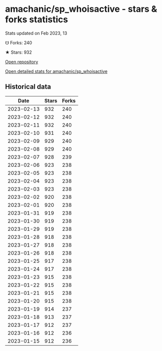 # amachanic/sp_whoisactive - stars & forks statistics

Stats updated on Feb 2023, 13

☋ Forks: 240

★ Stars: 932

[Open repository](https://github.com/amachanic/sp_whoisactive)

[Open detailed stats for amachanic/sp_whoisactive](https://reviewgithub.com/rep/amachanic/sp_whoisactive)

## Historical data
| Date | Stars | Forks |
|------|-------|-------|
| 2023-02-13 | 932 | 240 | 
| 2023-02-12 | 932 | 240 | 
| 2023-02-11 | 932 | 240 | 
| 2023-02-10 | 931 | 240 | 
| 2023-02-09 | 929 | 240 | 
| 2023-02-08 | 929 | 240 | 
| 2023-02-07 | 928 | 239 | 
| 2023-02-06 | 923 | 238 | 
| 2023-02-05 | 923 | 238 | 
| 2023-02-04 | 923 | 238 | 
| 2023-02-03 | 923 | 238 | 
| 2023-02-02 | 920 | 238 | 
| 2023-02-01 | 920 | 238 | 
| 2023-01-31 | 919 | 238 | 
| 2023-01-30 | 919 | 238 | 
| 2023-01-29 | 919 | 238 | 
| 2023-01-28 | 918 | 238 | 
| 2023-01-27 | 918 | 238 | 
| 2023-01-26 | 918 | 238 | 
| 2023-01-25 | 917 | 238 | 
| 2023-01-24 | 917 | 238 | 
| 2023-01-23 | 915 | 238 | 
| 2023-01-22 | 915 | 238 | 
| 2023-01-21 | 915 | 238 | 
| 2023-01-20 | 915 | 238 | 
| 2023-01-19 | 914 | 237 | 
| 2023-01-18 | 913 | 237 | 
| 2023-01-17 | 912 | 237 | 
| 2023-01-16 | 912 | 236 | 
| 2023-01-15 | 912 | 236 | 

